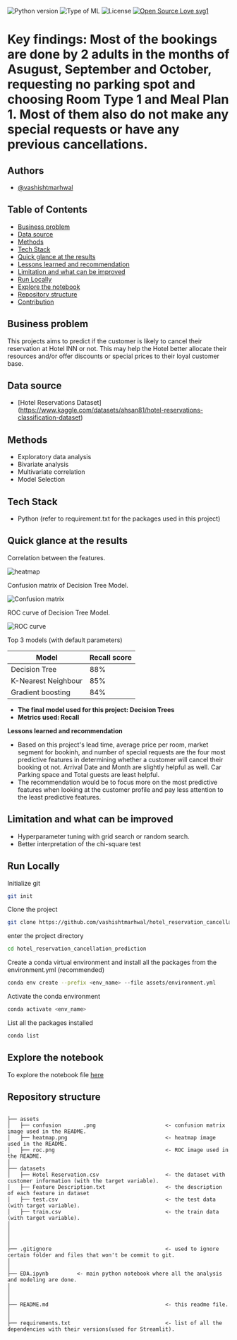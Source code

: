 ![Python version](https://img.shields.io/badge/Python%20version-3.10%2B-lightgrey)
![Type of ML](https://img.shields.io/badge/Type%20of%20ML-Binary%20Classification-red)
![License](https://img.shields.io/badge/License-MIT-green)
[![Open Source Love svg1](https://badges.frapsoft.com/os/v1/open-source.svg?v=103)](https://github.com/ellerbrock/open-source-badges/)

# Key findings: Most of the bookings are done by 2 adults in the months of Asugust, September and October, requesting no parking spot and choosing Room Type 1 and Meal Plan 1. Most of them also do not make any special requests or have any previous cancellations.

## Authors

- [@vashishtmarhwal](https://www.github.com/vashishtmarhwal)

## Table of Contents

  - [Business problem](#business-problem)
  - [Data source](#data-source)
  - [Methods](#methods)
  - [Tech Stack](#tech-stack)
  - [Quick glance at the results](#quick-glance-at-the-results)
  - [Lessons learned and recommendation](#lessons-learned-and-recommendation)
  - [Limitation and what can be improved](#limitation-and-what-can-be-improved)
  - [Run Locally](#run-locally)
  - [Explore the notebook](#explore-the-notebook)
  - [Repository structure](#repository-structure)
  - [Contribution](#contribution)




## Business problem

This projects aims to predict if the customer is likely to cancel their reservation at Hotel INN or not. This may help the Hotel better allocate their resources and/or offer discounts or special prices to their loyal customer base. 

## Data source

- [Hotel Reservations Dataset] (https://www.kaggle.com/datasets/ahsan81/hotel-reservations-classification-dataset)

## Methods

- Exploratory data analysis
- Bivariate analysis
- Multivariate correlation
- Model Selection

## Tech Stack

- Python (refer to requirement.txt for the packages used in this project)

## Quick glance at the results

Correlation between the features.

![heatmap](assets/heatmap.png)

Confusion matrix of Decision Tree Model.

![Confusion matrix](assets/confusion.png)

ROC curve of Decision Tree Model.

![ROC curve](assets/roc.png)

Top 3 models (with default parameters)

| Model     	                | Recall score 	|
|-------------------	        |------------------	|
| Decision Tree              	| 88% 	            |
| K-Nearest Neighbour  	        | 85% 	            |
| Gradient boosting        	    | 84% 	            |



- **The final model used for this project: Decision Trees**
- **Metrics used: Recall**

 **Lessons learned and recommendation**

- Based on this project's lead time, average price per room, market segment for bookinh, and number of special requests are the four most predictive features in determining whether a customer will cancel their booking ot not. Arrival Date and Month are slightly helpful as well. Car Parking space and Total guests are least helpful.
- The recommendation would be to focus more on the most predictive features when looking at the customer profile and pay less attention to the least predictive features.

## Limitation and what can be improved

- Hyperparameter tuning with grid search or random search.
- Better interpretation of the chi-square test

## Run Locally
Initialize git

```bash
git init
```


Clone the project

```bash
git clone https://github.com/vashishtmarhwal/hotel_reservation_cancellation_prediction.git
```

enter the project directory

```bash
cd hotel_reservation_cancellation_prediction
```

Create a conda virtual environment and install all the packages from the environment.yml (recommended)

```bash
conda env create --prefix <env_name> --file assets/environment.yml
```

Activate the conda environment

```bash
conda activate <env_name>
```

List all the packages installed

```bash
conda list
```

## Explore the notebook

To explore the notebook file [here](https://nbviewer.org/github/vashishtmarhwal/hotel_reservation_cancellation_prediction/blob/master/EDA.ipynb)

## Repository structure


```

├── assets
│   ├── confusion       .png                      <- confusion matrix image used in the README.
│   ├── heatmap.png                               <- heatmap image used in the README.
│   ├── roc.png                                   <- ROC image used in the README.
│
├── datasets
│   ├── Hotel Reservation.csv                     <- the dataset with customer information (with the target variable).
│   ├── Feature Description.txt                   <- the description of each feature in dataset
│   ├── test.csv                                  <- the test data (with target variable).
│   ├── train.csv                                 <- the train data (with target variable).
│
│
│
│
├── .gitignore                                    <- used to ignore certain folder and files that won't be commit to git.
│
│
├── EDA.ipynb         <- main python notebook where all the analysis and modeling are done.
│
│
│
├── README.md                                     <- this readme file.
│
│
├── requirements.txt                              <- list of all the dependencies with their versions(used for Streamlit).
